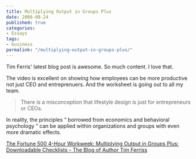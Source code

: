```yaml
---
title: Multiplying Output in Groups Plus
date: 2008-08-24
published: true
categories:
- Essays
tags:
- business
permalink: "/multiplying-output-in-groups-plus/"
---
```

Tim Ferris' latest blog post is awesome. So much content. I love that.

The video is excellent on showing how employees can be more productive not just CEO and entreprenuers. And the worksheet is going out to all my team.

>There is a misconception that lifestyle design is just for entrepreneurs or CEOs.

In reality, the principles  ” borrowed from economics and behavioral psychology  ” can be applied within organizations and groups with even more dramatic effects.

[The Fortune 500 4-Hour Workweek: Multiplying Output in Groups Plus: Downloadable Checklists - The Blog of Author Tim Ferriss](http://www.fourhourworkweek.com/blog/2008/08/22/the-fortune-500-4-hour-workweek-multiplying-output-in-groups-plus-downloadable-checklists/)
